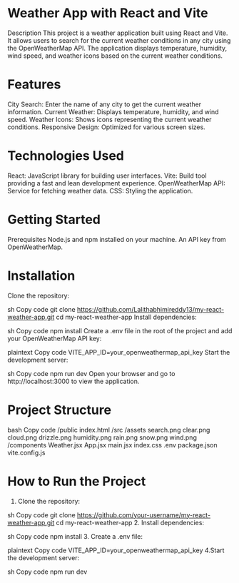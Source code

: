 # Weather App with React and Vite
Description
This project is a weather application built using React and Vite. It allows users to search for the current weather conditions in any city using the OpenWeatherMap API. The application displays temperature, humidity, wind speed, and weather icons based on the current weather conditions.

# Features
City Search: Enter the name of any city to get the current weather information.
Current Weather: Displays temperature, humidity, and wind speed.
Weather Icons: Shows icons representing the current weather conditions.
Responsive Design: Optimized for various screen sizes.
# Technologies Used
React: JavaScript library for building user interfaces.
Vite: Build tool providing a fast and lean development experience.
OpenWeatherMap API: Service for fetching weather data.
CSS: Styling the application.
# Getting Started
Prerequisites
Node.js and npm installed on your machine.
An API key from OpenWeatherMap.
# Installation
Clone the repository:

sh
Copy code
git clone https://github.com/Lalithabhimireddy13/my-react-weather-app.git
cd my-react-weather-app
Install dependencies:

sh
Copy code
npm install
Create a .env file in the root of the project and add your OpenWeatherMap API key:

plaintext
Copy code
VITE_APP_ID=your_openweathermap_api_key
Start the development server:

sh
Copy code
npm run dev
Open your browser and go to http://localhost:3000 to view the application.

# Project Structure
bash
Copy code
/public
  index.html
/src
  /assets
    search.png
    clear.png
    cloud.png
    drizzle.png
    humidity.png
    rain.png
    snow.png
    wind.png
  /components
    Weather.jsx
  App.jsx
  main.jsx
  index.css
.env
package.json
vite.config.js
# How to Run the Project
1. Clone the repository:

sh
Copy code
git clone https://github.com/your-username/my-react-weather-app.git
cd my-react-weather-app
2. Install dependencies:

sh
Copy code
npm install
3. Create a .env file:

plaintext
Copy code
VITE_APP_ID=your_openweathermap_api_key
4.Start the development server:

sh
Copy code
npm run dev
